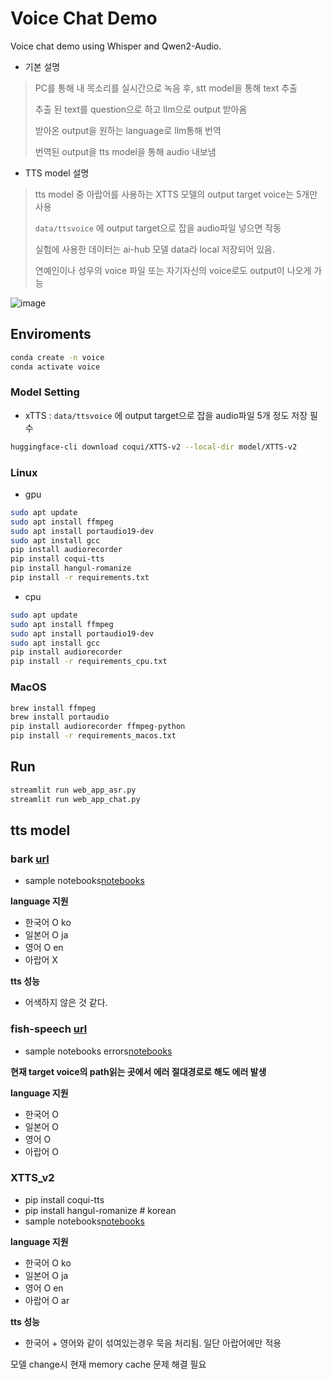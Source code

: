 # Voice Chat Demo

Voice chat demo using Whisper and Qwen2-Audio.

- 기본 설명
> PC를 통해 내 목소리를 실시간으로 녹음 후, stt model을 통해 text 추출
>
> 추출 된 text를 question으로 하고 llm으로 output 받아옴
>
> 받아온 output을 원하는 language로 llm통해 번역
>
> 번역된 output을 tts model을 통해 audio 내보냄
>

- TTS model 설명
> tts model 중 아랍어를 사용하는 XTTS 모델의 output target voice는 5개만 사용
>
> `data/ttsvoice` 에 output target으로 잡을 audio파일 넣으면 작동
>
> 실험에 사용한 데이터는 ai-hub 모델 data라 local 저장되어 있음. 
>
> 연예인이나 성우의 voice 파일 또는 자기자신의 voice로도 output이 나오게 가능
>

![image](./reference/voicechat_demo.png)

## Enviroments
```bash
conda create -n voice
conda activate voice
```

### Model Setting

- xTTS : `data/ttsvoice` 에 output target으로 잡을 audio파일 5개 정도 저장 필수
```bash
huggingface-cli download coqui/XTTS-v2 --local-dir model/XTTS-v2
```

### Linux
- gpu
```bash
sudo apt update
sudo apt install ffmpeg
sudo apt install portaudio19-dev
sudo apt install gcc
pip install audiorecorder
pip install coqui-tts
pip install hangul-romanize
pip install -r requirements.txt
```

- cpu
```bash
sudo apt update
sudo apt install ffmpeg
sudo apt install portaudio19-dev
sudo apt install gcc
pip install audiorecorder
pip install -r requirements_cpu.txt
```

### MacOS
```zsh
brew install ffmpeg
brew install portaudio
pip install audiorecorder ffmpeg-python
pip install -r requirements_macos.txt
```

## Run

```bash
streamlit run web_app_asr.py
streamlit run web_app_chat.py
```

## tts model
### bark [url](https://huggingface.co/suno/bark)

- sample notebooks[notebooks](notebooks/tts/bark.ipynb)

**language 지원**
- 한국어 O ko
- 일본어 O ja
- 영어 O en
- 아랍어 X

**tts 성능**
- 어색하지 않은 것 같다.

### fish-speech [url](https://github.com/fishaudio/fish-speech/tree/main)

- sample notebooks errors[notebooks](notebooks/tts/fish-speech.ipynb)

**현재 target voice의 path읽는 곳에서 에러 절대경로로 해도 에러 발생**

**language 지원**
- 한국어 O
- 일본어 O
- 영어 O
- 아랍어 O

### XTTS_v2

- pip install coqui-tts
- pip install hangul-romanize # korean
- sample notebooks[notebooks](notebooks/tts/XTTS-v2.ipynb)

**language 지원**
- 한국어 O ko
- 일본어 O ja
- 영어 O en
- 아랍어 O ar

**tts 성능**
- 한국어 + 영어와 같이 섞여있는경우 묵음 처리됨. 일단 아랍어에만 적용


모델 change시 현재 memory cache 문제 해결 필요